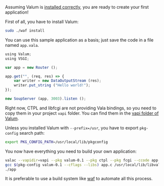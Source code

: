 
Assuming Valum is [installed correctly](), you are ready to create your first
application!

First of all, you have to install Valum:

```bash
sudo ./waf install
```

You can use this sample application as a basis; just save the code in a file
named `app.vala`.

```javascript
using Valum;
using VSGI;

var app = new Router ();

app.get("", (req, res) => {
    var writer = new DataOutputStream (res);
    writer.put_string ("Hello world!");
});

new SoupServer (app, 3003).listen ();
```

Right now, CTPL and libfcgi are not providing Vala bindings, so you need to copy
them in your project `vapi` folder. You can find them in the
[vapi folder of Valum]().

Unless you installed Valum with `--prefix=/usr`, you have to export `pkg-config`
search path:

```bash
export PKG_CONFIG_PATH=/usr/local/lib/pkgconfig
```

You now have everything you need to build your own application:

```bash
valac --vapidir=vapi --pkg valum-0.1 --pkg ctpl --pkg fcgi --ccode app.vala
gcc $(pkg-config valum-0.1 --cflags --libs) app.c /usr/local/lib/libvalum-0.1.a -o app
./app
```

It is preferable to use a build system like
[waf](https://code.google.com/p/waf/) to automate all this process.
